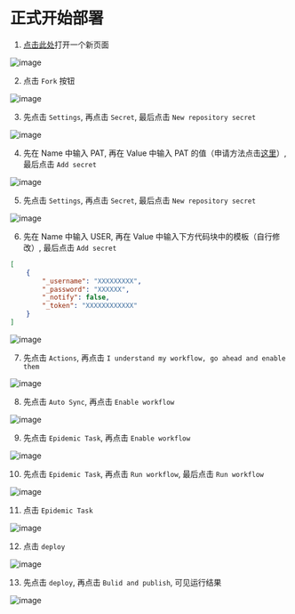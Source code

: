 # 正式开始部署

1. [点击此处]()打开一个新页面

![image](https://gitee.com/chiupam/Epidemic/raw/master/toturail/png/main_1.png)

2. 点击 `Fork` 按钮

![image](https://gitee.com/chiupam/Epidemic/raw/master/toturail/png/main_2.png)

3. 先点击 `Settings`, 再点击 `Secret`, 最后点击 `New repository secret`

![image](https://gitee.com/chiupam/Epidemic/raw/master/toturail/png/main_3.png)

4. 先在 Name 中输入 PAT, 再在 Value 中输入 PAT 的值（申请方法点击[这里](xxx)）, 最后点击 `Add secret`

![image](https://gitee.com/chiupam/Epidemic/raw/master/toturail/png/main_4.png)

5. 先点击 `Settings`, 再点击 `Secret`, 最后点击 `New repository secret`

![image](https://gitee.com/chiupam/Epidemic/raw/master/toturail/png/main_5.png)

6. 先在 Name 中输入 USER, 再在 Value 中输入下方代码块中的模板（自行修改）, 最后点击 `Add secret`

```json
[
    {
        "_username": "XXXXXXXXX",
        "_password": "XXXXXX",
        "_notify": false,
        "_token": "XXXXXXXXXXXX"
    }
]
```

![image](https://gitee.com/chiupam/Epidemic/raw/master/toturail/png/main_6.png)

7. 先点击 `Actions`, 再点击 `I understand my workflow, go ahead and enable them`

![image](https://gitee.com/chiupam/Epidemic/raw/master/toturail/png/main_7.png)

8. 先点击 `Auto Sync`, 再点击 `Enable workflow`

![image](https://gitee.com/chiupam/Epidemic/raw/master/toturail/png/main_8.png)

9. 先点击 `Epidemic Task`, 再点击 `Enable workflow`

![image](https://gitee.com/chiupam/Epidemic/raw/master/toturail/png/main_9.png)

10. 先点击 `Epidemic Task`, 再点击 `Run workflow`, 最后点击 `Run workflow`

![image](https://gitee.com/chiupam/Epidemic/raw/master/toturail/png/main_10.png)

11. 点击 `Epidemic Task`

![image](https://gitee.com/chiupam/Epidemic/raw/master/toturail/png/main_11.png)

12. 点击 `deploy`

![image](https://gitee.com/chiupam/Epidemic/raw/master/toturail/png/main_12.png)

13. 先点击 `deploy`, 再点击 `Bulid and publish`, 可见运行结果

![image](https://gitee.com/chiupam/Epidemic/raw/master/toturail/png/main_13.png)

